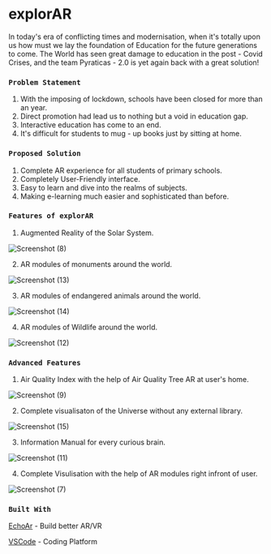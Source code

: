 # explorAR

In today's era of conflicting times and modernisation, when it's totally upon us 
how must we lay the foundation of Education for the future generations to come.
The World has seen great damage to education in the post - Covid Crises, 
and the team Pyraticas - 2.0 is yet again back with a great solution!


### `Problem Statement`

1. With the imposing of lockdown, schools have been closed for more than an year.
2. Direct promotion had lead us to nothing but a void in education gap.
3. Interactive education has come to an end.
4. It's difficult for students to mug - up books just by sitting at home.


### `Proposed Solution`

1. Complete AR experience for all students of primary schools.
2. Completely User-Friendly interface.
3. Easy to learn and dive into the realms of subjects.
4. Making e-learning much easier and sophisticated than before.


### `Features of explorAR`

1. Augmented Reality of the Solar System.

![Screenshot (8)](https://user-images.githubusercontent.com/58984405/114281626-fdc2c180-9a5c-11eb-9d43-57c8bf1885ac.png)

2. AR modules of monuments around the world.

![Screenshot (13)](https://user-images.githubusercontent.com/58984405/114281783-fd76f600-9a5d-11eb-875b-18d1bd59d81e.png)

3. AR modules of endangered animals around the world.

![Screenshot (14)](https://user-images.githubusercontent.com/58984405/114281788-08318b00-9a5e-11eb-8998-e2c998075a2c.png)

4. AR modules of Wildlife around the world.

![Screenshot (12)](https://user-images.githubusercontent.com/58984405/114281803-18496a80-9a5e-11eb-9f1a-74c147f31ff3.png)


### `Advanced Features`

1. Air Quality Index with the help of Air Quality Tree AR at user's home.

![Screenshot (9)](https://user-images.githubusercontent.com/58984405/114281817-2eefc180-9a5e-11eb-9e37-bb810c931758.png)

2. Complete visualisaton of the Universe without any external library.

![Screenshot (15)](https://user-images.githubusercontent.com/58984405/114281825-3911c000-9a5e-11eb-9f7c-4fb6ae86f933.png)

3. Information Manual for every curious brain.

![Screenshot (11)](https://user-images.githubusercontent.com/58984405/114281837-4cbd2680-9a5e-11eb-9a45-4dd0f8fdb9df.png)

4. Complete Visulisation with the help of AR modules right infront of user.

![Screenshot (7)](https://user-images.githubusercontent.com/58984405/114281846-5ba3d900-9a5e-11eb-9e5e-4aebad9eb8f5.png)


### `Built With`

[EchoAr](https://www.echoar.xyz/) - Build better AR/VR

[VSCode](https://code.visualstudio.com/download) - Coding Platform




